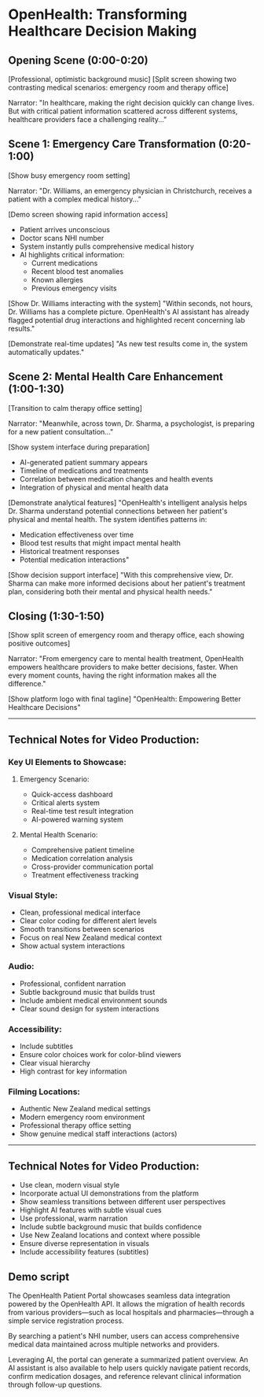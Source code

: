 # OpenHealth: Transforming Healthcare Decision Making

## Opening Scene (0:00-0:20)

[Professional, optimistic background music]
[Split screen showing two contrasting medical scenarios: emergency room and therapy office]

Narrator: "In healthcare, making the right decision quickly can change lives. But with critical patient information scattered across different systems, healthcare providers face a challenging reality..."

## Scene 1: Emergency Care Transformation (0:20-1:00)

[Show busy emergency room setting]

Narrator: "Dr. Williams, an emergency physician in Christchurch, receives a patient with a complex medical history..."

[Demo screen showing rapid information access]

- Patient arrives unconscious
- Doctor scans NHI number
- System instantly pulls comprehensive medical history
- AI highlights critical information:
  * Current medications
  * Recent blood test anomalies
  * Known allergies
  * Previous emergency visits

[Show Dr. Williams interacting with the system]
"Within seconds, not hours, Dr. Williams has a complete picture. OpenHealth's AI assistant has already flagged potential drug interactions and highlighted recent concerning lab results."

[Demonstrate real-time updates]
"As new test results come in, the system automatically updates."

## Scene 2: Mental Health Care Enhancement (1:00-1:30)

[Transition to calm therapy office setting]

Narrator: "Meanwhile, across town, Dr. Sharma, a psychologist, is preparing for a new patient consultation..."

[Show system interface during preparation]

- AI-generated patient summary appears
- Timeline of medications and treatments
- Correlation between medication changes and health events
- Integration of physical and mental health data

[Demonstrate analytical features]
"OpenHealth's intelligent analysis helps Dr. Sharma understand potential connections between her patient's physical and mental health. The system identifies patterns in:

- Medication effectiveness over time
- Blood test results that might impact mental health
- Historical treatment responses
- Potential medication interactions"

[Show decision support interface]
"With this comprehensive view, Dr. Sharma can make more informed decisions about her patient's treatment plan, considering both their mental and physical health needs."

## Closing (1:30-1:50)

[Show split screen of emergency room and therapy office, each showing positive outcomes]

Narrator: "From emergency care to mental health treatment, OpenHealth empowers healthcare providers to make better decisions, faster. When every moment counts, having the right information makes all the difference."

[Show platform logo with final tagline]
"OpenHealth: Empowering Better Healthcare Decisions"

---

## Technical Notes for Video Production:

### Key UI Elements to Showcase:

1. Emergency Scenario:

   - Quick-access dashboard
   - Critical alerts system
   - Real-time test result integration
   - AI-powered warning system
2. Mental Health Scenario:

   - Comprehensive patient timeline
   - Medication correlation analysis
   - Cross-provider communication portal
   - Treatment effectiveness tracking

### Visual Style:

- Clean, professional medical interface
- Clear color coding for different alert levels
- Smooth transitions between scenarios
- Focus on real New Zealand medical context
- Show actual system interactions

### Audio:

- Professional, confident narration
- Subtle background music that builds trust
- Include ambient medical environment sounds
- Clear sound design for system interactions

### Accessibility:

- Include subtitles
- Ensure color choices work for color-blind viewers
- Clear visual hierarchy
- High contrast for key information

### Filming Locations:

- Authentic New Zealand medical settings
- Modern emergency room environment
- Professional therapy office setting
- Show genuine medical staff interactions (actors)

---

## Technical Notes for Video Production:

- Use clean, modern visual style
- Incorporate actual UI demonstrations from the platform
- Show seamless transitions between different user perspectives
- Highlight AI features with subtle visual cues
- Use professional, warm narration
- Include subtle background music that builds confidence
- Use New Zealand locations and context where possible
- Ensure diverse representation in visuals
- Include accessibility features (subtitles)

## Demo script
The OpenHealth Patient Portal showcases seamless data integration powered by the OpenHealth API. It allows the migration of health records from various providers—such as local hospitals and pharmacies—through a simple service registration process.

By searching a patient's NHI number, users can access comprehensive medical data maintained across multiple networks and providers.

Leveraging AI, the portal can generate a summarized patient overview. An AI assistant is also available to help users quickly navigate patient records, confirm medication dosages, and reference relevant clinical information through follow-up questions.
